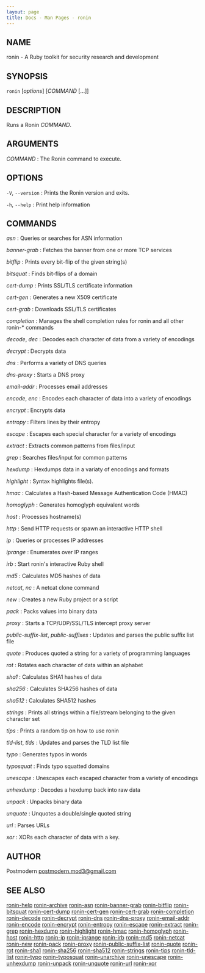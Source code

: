 ```yaml
---
layout: page
title: Docs - Man Pages - ronin
---
```


## NAME

ronin - A Ruby toolkit for security research and development

## SYNOPSIS

`ronin` [*options*] [*COMMAND* [...]]

## DESCRIPTION

Runs a Ronin *COMMAND*.

## ARGUMENTS

*COMMAND*
: The Ronin command to execute.

## OPTIONS

`-V`, `--version`
: Prints the Ronin version and exits.

`-h`, `--help`
: Print help information

## COMMANDS

*asn*
: Queries or searches for ASN information

*banner-grab*
: Fetches the banner from one or more TCP services

*bitflip*
: Prints every bit-flip of the given string(s)

*bitsquat*
: Finds bit-flips of a domain

*cert-dump*
: Prints SSL/TLS certificate information

*cert-gen*
: Generates a new X509 certificate

*cert-grab*
: Downloads SSL/TLS certificates

*completion*
: Manages the shell completion rules for ronin and all other ronin-* commands

*decode*, *dec*
: Decodes each character of data from a variety of encodings

*decrypt*
: Decrypts data

*dns*
: Performs a variety of DNS queries

*dns-proxy*
: Starts a DNS proxy

*email-addr*
: Processes email addresses

*encode*, *enc*
: Encodes each character of data into a variety of encodings

*encrypt*
: Encrypts data

*entropy*
: Filters lines by their entropy

*escape*
: Escapes each special character for a variety of encodings

*extract*
: Extracts common patterns from files/input

*grep*
: Searches files/input for common patterns

*hexdump*
: Hexdumps data in a variaty of encodings and formats

*highlight*
: Syntax highlights file(s).

*hmac*
: Calculates a Hash-based Message Authentication Code (HMAC)

*homoglyph*
: Generates homoglyph equivalent words

*host*
: Processes hostname(s)

*http*
: Send HTTP requests or spawn an interactive HTTP shell

*ip*
: Queries or processes IP addresses

*iprange*
: Enumerates over IP ranges

*irb*
: Start ronin's interactive Ruby shell

*md5*
: Calculates MD5 hashes of data

*netcat*, *nc*
: A netcat clone command

*new*
: Creates a new Ruby project or a script

*pack*
: Packs values into binary data

*proxy*
: Starts a TCP/UDP/SSL/TLS intercept proxy server

*public-suffix-list*, *public-suffixes*
: Updates and parses the public suffix list file

*quote*
: Produces quoted a string for a variety of programming languages

*rot*
: Rotates each character of data within an alphabet

*sha1*
: Calculates SHA1 hashes of data

*sha256*
: Calculates SHA256 hashes of data

*sha512*
: Calculates SHA512 hashes

*strings*
: Prints all strings within a file/stream belonging to the given character set

*tips*
: Prints a random tip on how to use ronin

*tld-list*, *tlds*
: Updates and parses the TLD list file

*typo*
: Generates typos in words

*typosquat*
: Finds typo squatted domains

*unescape*
: Unescapes each escaped character from a variety of encodings

*unhexdump*
: Decodes a hexdump back into raw data

*unpack*
: Unpacks binary data

*unquote*
: Unquotes a double/single quoted string

*url*
: Parses URLs

*xor*
: XORs each character of data with a key.

## AUTHOR

Postmodern <postmodern.mod3@gmail.com>

## SEE ALSO

[ronin-help](ronin-help.1.html) [ronin-archive](ronin-archive.1.html) [ronin-asn](ronin-asn.1.html) [ronin-banner-grab](ronin-banner-grab.1.html) [ronin-bitflip](ronin-bitflip.1.html) [ronin-bitsquat](ronin-bitsquat.1.html) [ronin-cert-dump](ronin-cert-dump.1.html) [ronin-cert-gen](ronin-cert-gen.1.html) [ronin-cert-grab](ronin-cert-grab.1.html) [ronin-completion](ronin-completion.1.html) [ronin-decode](ronin-decode.1.html) [ronin-decrypt](ronin-decrypt.1.html) [ronin-dns](ronin-dns.1.html) [ronin-dns-proxy](ronin-dns-proxy.1.html) [ronin-email-addr](ronin-email-addr.1.html) [ronin-encode](ronin-encode.1.html) [ronin-encrypt](ronin-encrypt.1.html) [ronin-entropy](ronin-entropy.1.html) [ronin-escape](ronin-escape.1.html) [ronin-extract](ronin-extract.1.html) [ronin-grep](ronin-grep.1.html) [ronin-hexdump](ronin-hexdump.1.html) [ronin-highlight](ronin-highlight.1.html) [ronin-hmac](ronin-hmac.1.html) [ronin-homoglyph](ronin-homoglyph.1.html) [ronin-host](ronin-host.1.html) [ronin-http](ronin-http.1.html) [ronin-ip](ronin-ip.1.html) [ronin-iprange](ronin-iprange.1.html) [ronin-irb](ronin-irb.1.html) [ronin-md5](ronin-md5.1.html) [ronin-netcat](ronin-netcat.1.html) [ronin-new](ronin-new.1.html) [ronin-pack](ronin-pack.1.html) [ronin-proxy](ronin-proxy.1.html) [ronin-public-suffix-list](ronin-public-suffix-list.1.html) [ronin-quote](ronin-quote.1.html) [ronin-rot](ronin-rot.1.html) [ronin-sha1](ronin-sha1.1.html) [ronin-sha256](ronin-sha256.1.html) [ronin-sha512](ronin-sha512.1.html) [ronin-strings](ronin-strings.1.html) [ronin-tips](ronin-tips.1.html) [ronin-tld-list](ronin-tld-list.1.html) [ronin-typo](ronin-typo.1.html) [ronin-typosquat](ronin-typosquat.1.html) [ronin-unarchive](ronin-unarchive.1.html) [ronin-unescape](ronin-unescape.1.html) [ronin-unhexdump](ronin-unhexdump.1.html) [ronin-unpack](ronin-unpack.1.html) [ronin-unquote](ronin-unquote.1.html) [ronin-url](ronin-url.1.html) [ronin-xor](ronin-xor.1.html)

